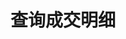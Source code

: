 ---
title: 查询成交明细
position_number: 1.1
type: get
description: /future/trade/v1/order/trade-list
parameters:
    -
        name: orderId
        type: integer
        mandatory: false
        default: N/A
        description: 订单id
        ranges:
    -
        name: symbol
        type: string
        mandatory: false
        default: N/A
        description: 交易对
        ranges:
    -
        name: page
        type: integer
        mandatory: false
        default: 1
        description: "页码\t"
        ranges:
    -
        name: size
        type: integer
        mandatory: false
        default: 10
        description: "单页数\t"
        ranges:
    -
        name: startTime
        type: integer
        mandatory: false
        default: N/A
        description: 起始时间
        ranges:
    -
        name: endTime
        type: integer
        mandatory: false
        default: N/A
        description: 结束时间
        ranges:
content_markdown: |-

               #### **限流规则**

               200/s/apikey
left_code_blocks:
    -
        code_block: "public void getMarketConfig() {\r\n\tString text = HttpUtil.get(URL + \"/data/api/future/trade/v1/getMarketConfig\");\r\n\tSystem.out.println(text);\r\n}"
        title: Java
        language: java
right_code_blocks:
    - code_block: |-
        {
          "error": {
            "code": "",
            "msg": ""
          },
          "msgInfo": "",
          "result": {
            "items": [
              {
                "fee": 0,               //手续费
                "feeCoin": "",          //手续费币种
                "orderId": 0,           //订单id
                "execId": 0,            //成交id
                "price": 0,             //成交价格
                "quantity": 0,          //成交数量
                "symbol": "",           //交易对
                "timestamp": 0,         //时间
                "takerMaker": "TAKER"   
              }
            ],
            "page": 0,
            "ps": 0,
            "total": 0
          },
          "returnCode": 0
        }
      title: Response
      language: json
---